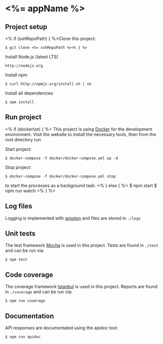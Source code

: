 # <%= appName %>

## Project setup

<% if (sshRepoPath) { %>Clone this project:

    $ git clone <%= sshRepoPath %><% } %>

Install Node.js (latest LTS)

    http://nodejs.org

Install npm

    $ curl http://npmjs.org/install.sh | sh

Install all dependencies

    $ npm install

## Run project
<% if (dockerize) { %>
This project is using [Docker](http://www.docker.com) for the development environment. Visit the website to install the
necessary tools, then from the root directory run

Start project:

    $ docker-compose -f docker/docker-compose.yml up -d

Stop project:

    $ docker-compose -f docker/docker-compose.yml stop

to start the processes as a background task.
<% } else { %>
    $ npm start
    $ npm run watch
<% } %>
## Log files

Logging is implemented with [winston](https://github.com/winstonjs/winston) and files are stored in `./logs`

## Unit tests

The test framework [Mocha](http://mochajs.org) is used in this project. Tests are found in `./test` and
can be run via:

    $ npm test

## Code coverage

The coverage framework [Istanbul](https://github.com/gotwarlost/istanbul) is used in this project. Reports are found in `./coverage` and
can be run via:

    $ npm run coverage

## Documentation

API responses are documentated using the apidoc tool:

    $ npm run apidoc
